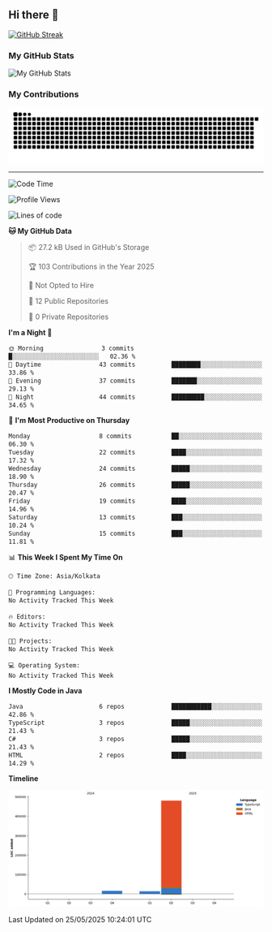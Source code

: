 ## Hi there 👋

[![GitHub Streak](https://streak-stats.demolab.com?user=shahilmohamed&theme=dark)](https://git.io/streak-stats)

### My GitHub Stats
<picture>
  <source
    srcset="https://github-readme-stats.vercel.app/api?username=shahilmohamed&show_icons=true&theme=algolia"
    media="(prefers-color-scheme: dark)"
  />
  <source
    srcset="https://github-readme-stats.vercel.app/api?username=shahilmohamed&show_icons=true&theme=ambient_gradient"
    media="(prefers-color-scheme: light), (prefers-color-scheme: no-preference)"
  />
  <img alt="My GitHub Stats" src="https://github-readme-stats.vercel.app/api?username=shahilmohamed&show_icons=true" />
</picture>

### My Contributions
<picture>
  <source media="(prefers-color-scheme: dark)" srcset="contrib/github-snake-dark.svg" />
  <source media="(prefers-color-scheme: light)" srcset="contrib/github-snake.svg" />
  <img alt="GitHub Contribution Snake" src="contrib/github-snake.svg" />
</picture>

<hr>

<!--START_SECTION:waka-->
![Code Time](http://img.shields.io/badge/Code%20Time-0%20secs-blue)

![Profile Views](http://img.shields.io/badge/Profile%20Views-2-blue)

![Lines of code](https://img.shields.io/badge/From%20Hello%20World%20I%27ve%20Written-509.8%20thousand%20lines%20of%20code-blue)

**🐱 My GitHub Data** 

> 📦 27.2 kB Used in GitHub's Storage 
 > 
> 🏆 103 Contributions in the Year 2025
 > 
> 🚫 Not Opted to Hire
 > 
> 📜 12 Public Repositories 
 > 
> 🔑 0 Private Repositories 
 > 
**I'm a Night 🦉** 

```text
🌞 Morning                3 commits           █░░░░░░░░░░░░░░░░░░░░░░░░   02.36 % 
🌆 Daytime                43 commits          ████████░░░░░░░░░░░░░░░░░   33.86 % 
🌃 Evening                37 commits          ███████░░░░░░░░░░░░░░░░░░   29.13 % 
🌙 Night                  44 commits          █████████░░░░░░░░░░░░░░░░   34.65 % 
```
📅 **I'm Most Productive on Thursday** 

```text
Monday                   8 commits           ██░░░░░░░░░░░░░░░░░░░░░░░   06.30 % 
Tuesday                  22 commits          ████░░░░░░░░░░░░░░░░░░░░░   17.32 % 
Wednesday                24 commits          █████░░░░░░░░░░░░░░░░░░░░   18.90 % 
Thursday                 26 commits          █████░░░░░░░░░░░░░░░░░░░░   20.47 % 
Friday                   19 commits          ████░░░░░░░░░░░░░░░░░░░░░   14.96 % 
Saturday                 13 commits          ███░░░░░░░░░░░░░░░░░░░░░░   10.24 % 
Sunday                   15 commits          ███░░░░░░░░░░░░░░░░░░░░░░   11.81 % 
```


📊 **This Week I Spent My Time On** 

```text
🕑︎ Time Zone: Asia/Kolkata

💬 Programming Languages: 
No Activity Tracked This Week

🔥 Editors: 
No Activity Tracked This Week

🐱‍💻 Projects: 
No Activity Tracked This Week

💻 Operating System: 
No Activity Tracked This Week
```

**I Mostly Code in Java** 

```text
Java                     6 repos             ███████████░░░░░░░░░░░░░░   42.86 % 
TypeScript               3 repos             █████░░░░░░░░░░░░░░░░░░░░   21.43 % 
C#                       3 repos             █████░░░░░░░░░░░░░░░░░░░░   21.43 % 
HTML                     2 repos             ████░░░░░░░░░░░░░░░░░░░░░   14.29 % 
```



**Timeline**

![Lines of Code chart](https://raw.githubusercontent.com/shahilmohamed/shahilmohamed/main/assets/bar_graph.png)


 Last Updated on 25/05/2025 10:24:01 UTC
<!--END_SECTION:waka-->
